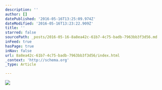 ```yaml
---
description: ''
author: []
datePublished: '2016-05-16T13:25:09.974Z'
dateModified: '2016-05-16T13:23:22.909Z'
title: ''
starred: false
sourcePath: _posts/2016-05-16-8a8ea42c-61b7-4c75-badb-7963bb3f3d56.md
inFeed: true
hasPage: true
inNav: false
url: 8a8ea42c-61b7-4c75-badb-7963bb3f3d56/index.html
_context: 'http://schema.org'
_type: Article

---
```

![](https://the-grid-user-content.s3-us-west-2.amazonaws.com/7c2fa1b9-0ae5-4cce-9a76-a0078bcd5c69.jpg)